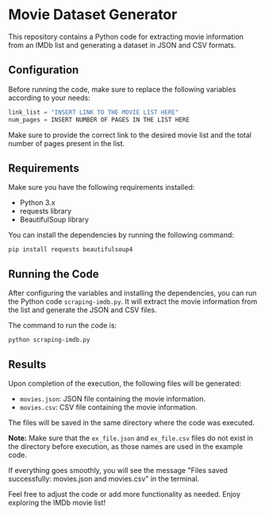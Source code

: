 # Movie Dataset Generator

This repository contains a Python code for extracting movie information from an IMDb list and generating a dataset in JSON and CSV formats.

## Configuration

Before running the code, make sure to replace the following variables according to your needs:

```python
link_list = "INSERT LINK TO THE MOVIE LIST HERE"
num_pages = INSERT NUMBER OF PAGES IN THE LIST HERE
```

Make sure to provide the correct link to the desired movie list and the total number of pages present in the list.

## Requirements

Make sure you have the following requirements installed:

- Python 3.x
- requests library
- BeautifulSoup library

You can install the dependencies by running the following command:

```
pip install requests beautifulsoup4
```

## Running the Code

After configuring the variables and installing the dependencies, you can run the Python code `scraping-imdb.py`. It will extract the movie information from the list and generate the JSON and CSV files.

The command to run the code is:

```
python scraping-imdb.py
```

## Results

Upon completion of the execution, the following files will be generated:

- `movies.json`: JSON file containing the movie information.
- `movies.csv`: CSV file containing the movie information.

The files will be saved in the same directory where the code was executed.

**Note:** Make sure that the `ex_file.json` and `ex_file.csv` files do not exist in the directory before execution, as those names are used in the example code.

If everything goes smoothly, you will see the message "Files saved successfully: movies.json and movies.csv" in the terminal.

Feel free to adjust the code or add more functionality as needed. Enjoy exploring the IMDb movie list!
